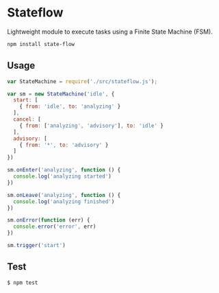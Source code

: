 # Stateflow

Lightweight module to execute tasks using a Finite State Machine (FSM).

```bash
npm install state-flow
```

## Usage

```js
var StateMachine = require('./src/stateflow.js');

var sm = new StateMachine('idle', {
  start: [
    { from: 'idle', to: 'analyzing' }
  ],
  cancel: [
    { from: ['analyzing', 'advisory'], to: 'idle' }
  ],
  advisory: [
    { from: '*', to: 'advisory' }
  ]
})

sm.onEnter('analyzing', function () {
  console.log('analyzing started')
})

sm.onLeave('analyzing', function () {
  console.log('analyzing finished')
})

sm.onError(function (err) {
  console.error('error', err)
})

sm.trigger('start')
```

## Test

```bash
$ npm test
```
